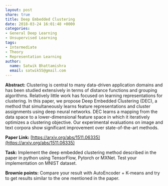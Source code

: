 ```yaml
---
layout: post
share: true
title: Deep Embedded Clustering
date: 2018-03-24 16:01:48 +0000
categories:
- General Deep Learning
- Unsupervised Learning
tags:
- Intermediate
- Theory
- Representation Learning
author:
  name: Satwik Bhattamishra
  email: satwik55@gmail.com
---
```

**Abstract:** Clustering is central to many data-driven application domains and has been studied extensively in terms of distance functions and grouping algorithms. Relatively little work has focused on learning representations for clustering. In this paper, we propose Deep Embedded Clustering (DEC), a method that simultaneously learns feature representations and cluster assignments using deep neural networks. DEC learns a mapping from the data space to a lower-dimensional feature space in which it iteratively optimizes a clustering objective. Our experimental evaluations on image and text corpora show significant improvement over state-of-the-art methods.

**Paper Link:** [https://arxiv.org/abs/1511.06335](https://arxiv.org/abs/1511.06335)

**Task:** Implement the deep embedded clustering method described in the paper in python using TensorFlow, Pytorch or MXNet. Test your implementation on MNIST dataset. 

**Brownie points:** Compare your result with AutoEncoder + K-means and try to get results similar to the one mentioned in the paper.